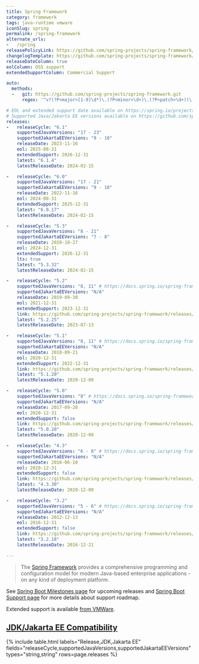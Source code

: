 ```yaml
---
title: Spring Framework
category: framework
tags: java-runtime vmware
iconSlug: spring
permalink: /spring-framework
alternate_urls:
-   /spring
releasePolicyLink: https://github.com/spring-projects/spring-framework/wiki/Spring-Framework-Versions
changelogTemplate: https://github.com/spring-projects/spring-framework/releases/tag/v__LATEST__
releaseDateColumn: true
eolColumn: OSS support
extendedSupportColumn: Commercial Support

auto:
  methods:
  -   git: https://github.com/spring-projects/spring-framework.git
      regex: '^v?(?P<major>[1-9]\d*)\.(?P<minor>\d+)\.(?P<patch>\d+)(\.RELEASE)?$'

# EOL and extended support date available on https://spring.io/projects/spring-framework#support.
# Supported Java/Jakarta EE versions available on https://github.com/spring-projects/spring-framework/wiki/Spring-Framework-Versions#jdk-version-range.
releases:
-   releaseCycle: "6.1"
    supportedJavaVersions: "17 - 23"
    supportedJakartaEEVersions: "9 - 10"
    releaseDate: 2023-11-16
    eol: 2025-08-31
    extendedSupport: 2026-12-31
    latest: "6.1.4"
    latestReleaseDate: 2024-02-15

-   releaseCycle: "6.0"
    supportedJavaVersions: "17 - 21"
    supportedJakartaEEVersions: "9 - 10"
    releaseDate: 2022-11-16
    eol: 2024-08-31
    extendedSupport: 2025-12-31
    latest: "6.0.17"
    latestReleaseDate: 2024-02-15

-   releaseCycle: "5.3"
    supportedJavaVersions: "8 - 21"
    supportedJakartaEEVersions: "7 - 8"
    releaseDate: 2020-10-27
    eol: 2024-12-31
    extendedSupport: 2026-12-31
    lts: true
    latest: "5.3.32"
    latestReleaseDate: 2024-02-15

-   releaseCycle: "5.2"
    supportedJavaVersions: "8, 11" # https://docs.spring.io/spring-framework/docs/5.2.22.RELEASE/spring-framework-reference/overview.html#overview
    supportedJakartaEEVersions: "N/A"
    releaseDate: 2019-09-30
    eol: 2021-12-31
    extendedSupport: 2023-12-31
    link: https://github.com/spring-projects/spring-framework/releases/tag/v__LATEST__.RELEASE
    latest: "5.2.25"
    latestReleaseDate: 2023-07-13

-   releaseCycle: "5.1"
    supportedJavaVersions: "8, 11" # https://docs.spring.io/spring-framework/docs/5.1.20.RELEASE/spring-framework-reference/overview.html#overview
    supportedJakartaEEVersions: "N/A"
    releaseDate: 2018-09-21
    eol: 2020-12-31
    extendedSupport: 2022-12-31
    link: https://github.com/spring-projects/spring-framework/releases/tag/v__LATEST__.RELEASE
    latest: "5.1.20"
    latestReleaseDate: 2020-12-09

-   releaseCycle: "5.0"
    supportedJavaVersions: "8" # https://docs.spring.io/spring-framework/docs/5.0.20.RELEASE/spring-framework-reference/overview.html#overview
    supportedJakartaEEVersions: "N/A"
    releaseDate: 2017-09-28
    eol: 2020-12-31
    extendedSupport: false
    link: https://github.com/spring-projects/spring-framework/releases/tag/v__LATEST__.RELEASE
    latest: "5.0.20"
    latestReleaseDate: 2020-12-09

-   releaseCycle: "4.3"
    supportedJavaVersions: "6 - 8" # https://docs.spring.io/spring-framework/docs/4.3.30.RELEASE/spring-framework-reference/html/new-in-4.0.html#_java_8_as_well_as_6_and_7
    supportedJakartaEEVersions: "N/A"
    releaseDate: 2016-06-10
    eol: 2020-12-31
    extendedSupport: false
    link: https://github.com/spring-projects/spring-framework/releases/tag/v__LATEST__.RELEASE
    latest: "4.3.30"
    latestReleaseDate: 2020-12-09

-   releaseCycle: "3.2"
    supportedJavaVersions: "5 - 6" # https://docs.spring.io/spring-framework/docs/3.2.18.RELEASE/spring-framework-reference/html/new-in-3.0.html#new-in-3.0
    supportedJakartaEEVersions: "N/A"
    releaseDate: 2012-12-13
    eol: 2016-12-31
    extendedSupport: false
    link: https://github.com/spring-projects/spring-framework/releases/tag/v__LATEST__.RELEASE
    latest: "3.2.18"
    latestReleaseDate: 2016-12-21

---
```


> The [Spring Framework](https://spring.io/projects/spring-framework) provides a comprehensive
> programming and configuration model for modern Java-based enterprise applications - on any kind of
> deployment platform.

See [Spring Boot Milestones page](https://github.com/spring-projects/spring-framework/milestones)
for upcoming releases and [Spring Boot Support page](https://spring.io/projects/spring-framework#support)
for more details about support roadmap.

Extended support is available
[from VMWare](https://tanzu.vmware.com/content/blog/vmware-spring-runtime-extended-support).

## [JDK/Jakarta EE Compatibility](https://github.com/spring-projects/spring-framework/wiki/Spring-Framework-Versions#jdk-version-range)

{% include table.html
  labels="Release,JDK,Jakarta EE"
  fields="releaseCycle,supportedJavaVersions,supportedJakartaEEVersions"
  types="string,string"
  rows=page.releases %}
